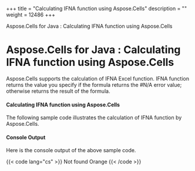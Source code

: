 +++
title = "Calculating IFNA function using Aspose.Cells" 
description = "" 
weight = 12486 
+++

Aspose.Cells for Java : Calculating IFNA function using Aspose.Cells  

# Aspose.Cells for Java : Calculating IFNA function using Aspose.Cells


Aspose.Cells supports the calculation of IFNA Excel function. IFNA function returns the value you specify if the formula returns the #N/A error value; otherwise returns the result of the formula.

#### Calculating IFNA function using Aspose.Cells

The following sample code illustrates the calculation of IFNA function by Aspose.Cells.


#### Console Output

Here is the console output of the above sample code.

{{< code lang="cs" >}}
Not found
Orange
{{< /code >}}

